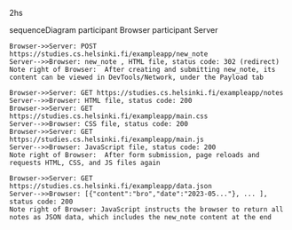 2hs

sequenceDiagram
  participant Browser
  participant Server

    Browser->>Server: POST https://studies.cs.helsinki.fi/exampleapp/new_note
    Server-->>Browser: new_note , HTML file, status code: 302 (redirect)
    Note right of Browser:  After creating and submitting new_note, its content can be viewed in DevTools/Network, under the Payload tab

    Browser->>Server: GET https://studies.cs.helsinki.fi/exampleapp/notes
    Server-->>Browser: HTML file, status code: 200
    Browser->>Server: GET https://studies.cs.helsinki.fi/exampleapp/main.css
    Server-->>Browser: CSS file, status code: 200
    Browser->>Server: GET https://studies.cs.helsinki.fi/exampleapp/main.js
    Server-->>Browser: JavaScript file, status code: 200
    Note right of Browser:  After form submission, page reloads and requests HTML, CSS, and JS files again

    Browser->>Server: GET https://studies.cs.helsinki.fi/exampleapp/data.json
    Server-->>Browser: [{"content":"bro","date":"2023-05..."}, ... ], status code: 200
    Note right of Browser: JavaScript instructs the browser to return all notes as JSON data, which includes the new_note content at the end 